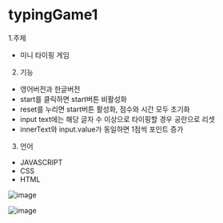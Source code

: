 # typingGame1

1.주제
- 미니 타이핑 게임

2. 기능
- 영어버전과 한글버전
- start를 클릭하면 start버튼 비활성화
- reset를 누리면 start버튼 활성화, 점수와 시간 모두 초기화
- input text에는 해당 글자 수 이상으로 타이핑할 경우 공란으로 리셋
- innerText와 input.value가 동일하면 1점씩 포인트 증가

3. 언어
- JAVASCRIPT
- CSS
- HTML

![image](https://user-images.githubusercontent.com/83012943/118840670-92dd9380-b902-11eb-91d5-f944cbe3ecce.png)

![image](https://user-images.githubusercontent.com/83012943/118841353-38910280-b903-11eb-9e9f-f1cef9093229.png)


